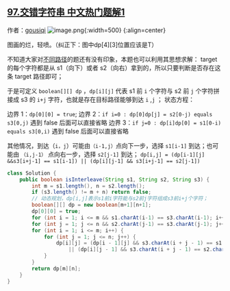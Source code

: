 ## [97.交错字符串 中文热门题解1](https://leetcode.cn/problems/interleaving-string/solutions/100000/lei-si-lu-jing-wen-ti-zhao-zhun-zhuang-tai-fang-ch)

作者：[gousiqi](https://leetcode.cn/u/gousiqi)
![image.png](https://pic.leetcode-cn.com/5b5dc439d4ec4bdb35a68607a86558ff8b820e70726eeaf4178dc44a49ea9a33-image.png){:width=500}
{:align=center}



图画的烂，轻喷。（纠正下：图中dp[4][3]位置应该是T）

不知道大家对[不同路径](https://leetcode-cn.com/problems/unique-paths/)的题还有没有印象，本题也可以利用其思想求解：
target 的每个字符都是从 s1（向下）或者 s2（向右）拿到的，所以只要判断是否存在这条 target 路径即可；

于是可定义 `boolean[][] dp` ，`dp[i][j]` 代表 s1 前 `i` 个字符与 s2 前 `j` 个字符拼接成 s3 的 `i+j` 字符，也就是存在目标路径能够到达 `i` ,`j` ；
状态方程：

边界 1：`dp[0][0] = true`;
边界 2：`if i=0 : dp[0]dp[j] = s2[0-j) equals s3[0,j)` 遇到 false 后面可以直接省略
边界 3：`if j=0 : dp[i]dp[0] = s1[0-i) equals s3[0,i)` 遇到 false 后面可以直接省略

其他情况，到达（`i，j`）可能由`（i-1,j）`点向下一步，选择 `s1[i-1]` 到达；也可能由 `（i,j-1）` 点向右一步，选择 `s2[j-1]` 到达；
`dp[i,j] = (dp[i-1][j] &&s3[i+j-1] == s1[i-1]) || (dp[i][j-1] && s3[i+j-1] == s2[j-1])`

```Java []
class Solution {
    public boolean isInterleave(String s1, String s2, String s3) {
        int m = s1.length(), n = s2.length();
        if (s3.length() != m + n) return false;
        // 动态规划，dp[i,j]表示s1前i字符能与s2前j字符组成s3前i+j个字符；
        boolean[][] dp = new boolean[m+1][n+1];
        dp[0][0] = true;
        for (int i = 1; i <= m && s1.charAt(i-1) == s3.charAt(i-1); i++) dp[i][0] = true; // 不相符直接终止
        for (int j = 1; j <= n && s2.charAt(j-1) == s3.charAt(j-1); j++) dp[0][j] = true; // 不相符直接终止
        for (int i = 1; i <= m; i++) {
            for (int j = 1; j <= n; j++) {
                dp[i][j] = (dp[i - 1][j] && s3.charAt(i + j - 1) == s1.charAt(i - 1))
                    || (dp[i][j - 1] && s3.charAt(i + j - 1) == s2.charAt(j - 1));
            }
        }
        return dp[m][n];
    }
}
```
